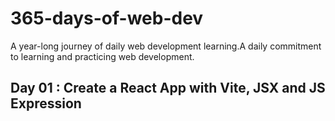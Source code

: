 # 365-days-of-web-dev
A year-long journey of daily web development learning.A daily commitment to learning and practicing web development.

## Day 01 : Create a React App with Vite, JSX and JS Expression